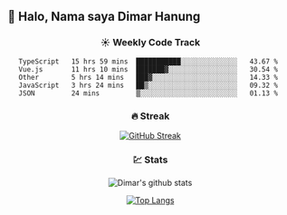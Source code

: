 ## 👋 Halo, Nama saya **Dimar Hanung**

<center>

### :sunny: Weekly Code Track
<!--START_SECTION:waka-->
```text
TypeScript   15 hrs 59 mins  ███████████░░░░░░░░░░░░░░   43.67 % 
Vue.js       11 hrs 10 mins  ███████▓░░░░░░░░░░░░░░░░░   30.54 % 
Other        5 hrs 14 mins   ███▓░░░░░░░░░░░░░░░░░░░░░   14.33 % 
JavaScript   3 hrs 24 mins   ██▒░░░░░░░░░░░░░░░░░░░░░░   09.32 % 
JSON         24 mins         ▒░░░░░░░░░░░░░░░░░░░░░░░░   01.13 % 
```
<!--END_SECTION:waka-->

### :fire: Streak

[![GitHub Streak](http://github-readme-streak-stats.herokuapp.com?user=dimar-hanung)](https://git.io/streak-stats)

### :chart: Stats

![Dimar's github stats](https://github-readme-stats.vercel.app/api?username=dimar-hanung&show_icons=true&theme=vue)

[![Top Langs](https://github-readme-stats.vercel.app/api/top-langs/?username=dimar-hanung)](#)

</center>

